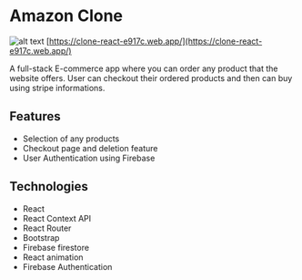 # Amazon Clone
![alt text](src/images/creative-agency.jpg)
[https://clone-react-e917c.web.app/](https://clone-react-e917c.web.app/)

A full-stack E-commerce app where you can order any product that the website offers. User can checkout their ordered products and then can buy using stripe informations. 

## Features
- Selection of any products 
- Checkout page and deletion feature
- User Authentication using Firebase



## Technologies
- React
- React Context API
- React Router
- Bootstrap
- Firebase firestore
- React animation
- Firebase Authentication 
